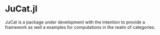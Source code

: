 # JuCat.jl

JuCat is a package under development with the intention to provide a framework as well a examples for computations in the realm of categories.
